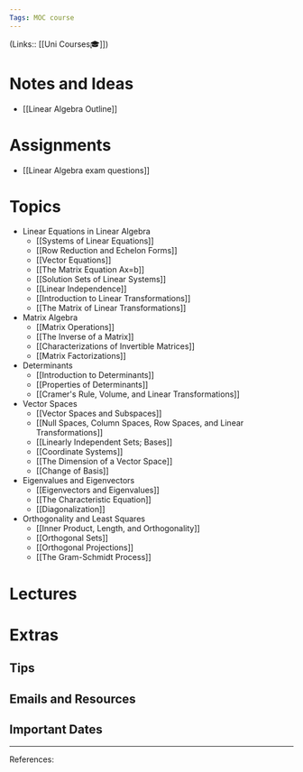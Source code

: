 ```yaml
---
Tags: MOC course
---
```

(Links:: [[Uni Courses🎓]])
# Notes and Ideas
- [[Linear Algebra Outline]]
# Assignments
- [[Linear Algebra exam questions]]
# Topics
- Linear Equations in Linear Algebra
	- [[Systems of Linear Equations]]
	- [[Row Reduction and Echelon Forms]]
	- [[Vector Equations]]
	- [[The Matrix Equation Ax=b]]
	- [[Solution Sets of Linear Systems]]
	- [[Linear Independence]]
	- [[Introduction to Linear Transformations]]
	- [[The Matrix of Linear Transformations]]
- Matrix Algebra
	- [[Matrix Operations]]
	- [[The Inverse of a Matrix]]
	- [[Characterizations of Invertible Matrices]]
	- [[Matrix Factorizations]]
- Determinants
	- [[Introduction to Determinants]]
	- [[Properties of Determinants]]
	- [[Cramer's Rule, Volume, and Linear Transformations]]
- Vector Spaces
	- [[Vector Spaces and Subspaces]]
	- [[Null Spaces, Column Spaces, Row Spaces, and Linear Transformations]]
	- [[Linearly Independent Sets; Bases]]
	- [[Coordinate Systems]]
	- [[The Dimension of a Vector Space]]
	- [[Change of Basis]]
- Eigenvalues and Eigenvectors
	- [[Eigenvectors and Eigenvalues]]
	- [[The Characteristic Equation]]
	- [[Diagonalization]]
- Orthogonality and Least Squares
	- [[Inner Product, Length, and Orthogonality]]
	- [[Orthogonal Sets]]
	- [[Orthogonal Projections]]
	- [[The Gram-Schmidt Process]]
# Lectures
# Extras
## Tips
## Emails and Resources
## Important Dates
___
References:
